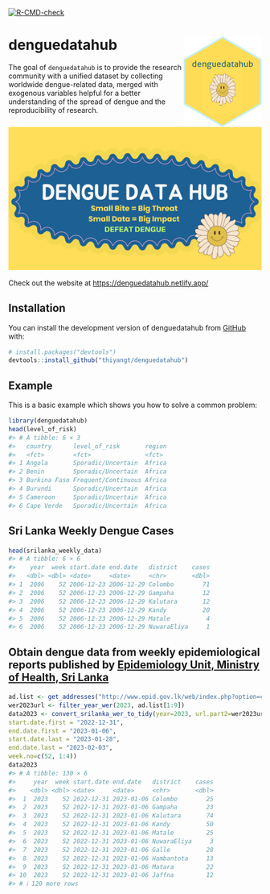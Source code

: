 
<!-- README.md is generated from README.Rmd. Please edit that file -->

[![R-CMD-check](https://github.com/thiyangt/denguedatahub/actions/workflows/R-CMD-check.yaml/badge.svg)](https://github.com/thiyangt/denguedatahub/actions/workflows/R-CMD-check.yaml)

# denguedatahub <img src="hexsticker/logo.png" align="right" height="180"/>

The goal of `denguedatahub` is to provide the research community with a
unified dataset by collecting worldwide dengue-related data, merged with
exogenous variables helpful for a better understanding of the spread of
dengue and the reproducibility of research.

![](hexsticker/profile.png)

Check out the website at <https://denguedatahub.netlify.app/>

## Installation

You can install the development version of denguedatahub from
[GitHub](https://github.com/) with:

``` r
# install.packages("devtools")
devtools::install_github("thiyangt/denguedatahub")
```

## Example

This is a basic example which shows you how to solve a common problem:

``` r
library(denguedatahub)
head(level_of_risk)
#> # A tibble: 6 × 3
#>   country      level_of_risk       region
#>   <fct>        <fct>               <fct> 
#> 1 Angola       Sporadic/Uncertain  Africa
#> 2 Benin        Sporadic/Uncertain  Africa
#> 3 Burkina Faso Frequent/Continuous Africa
#> 4 Burundi      Sporadic/Uncertain  Africa
#> 5 Cameroon     Sporadic/Uncertain  Africa
#> 6 Cape Verde   Sporadic/Uncertain  Africa
```

## Sri Lanka Weekly Dengue Cases

``` r
head(srilanka_weekly_data)
#> # A tibble: 6 × 6
#>    year  week start.date end.date   district    cases
#>   <dbl> <dbl> <date>     <date>     <chr>       <dbl>
#> 1  2006    52 2006-12-23 2006-12-29 Colombo        71
#> 2  2006    52 2006-12-23 2006-12-29 Gampaha        12
#> 3  2006    52 2006-12-23 2006-12-29 Kalutara       12
#> 4  2006    52 2006-12-23 2006-12-29 Kandy          20
#> 5  2006    52 2006-12-23 2006-12-29 Matale          4
#> 6  2006    52 2006-12-23 2006-12-29 NuwaraEliya     1
```

## Obtain dengue data from weekly epidemiological reports published by [Epidemiology Unit, Ministry of Health, Sri Lanka](https://www.epid.gov.lk/web/index.php?option=com_content&view=article&id=148&Itemid=449&lang=en)

``` r
ad.list <- get_addresses("http://www.epid.gov.lk/web/index.php?option=com_content&view=article&id=148&Itemid=449&lang=en")
wer2023url <- filter_year_wer(2023, ad.list[1:9])
data2023 <- convert_srilanka_wer_to_tidy(year=2023, url.part2=wer2023url, 
start.date.first = "2022-12-31",
end.date.first = "2023-01-06",
start.date.last = "2023-01-28", 
end.date.last = "2023-02-03",
week.no=c(52, 1:4))
data2023
#> # A tibble: 130 × 6
#>     year  week start.date end.date   district    cases
#>    <dbl> <dbl> <date>     <date>     <chr>       <dbl>
#>  1  2023    52 2022-12-31 2023-01-06 Colombo        25
#>  2  2023    52 2022-12-31 2023-01-06 Gampaha        23
#>  3  2023    52 2022-12-31 2023-01-06 Kalutara       74
#>  4  2023    52 2022-12-31 2023-01-06 Kandy          50
#>  5  2023    52 2022-12-31 2023-01-06 Matale         25
#>  6  2023    52 2022-12-31 2023-01-06 NuwaraEliya     3
#>  7  2023    52 2022-12-31 2023-01-06 Galle          28
#>  8  2023    52 2022-12-31 2023-01-06 Hambantota     13
#>  9  2023    52 2022-12-31 2023-01-06 Matara         22
#> 10  2023    52 2022-12-31 2023-01-06 Jaffna         12
#> # ℹ 120 more rows
```
